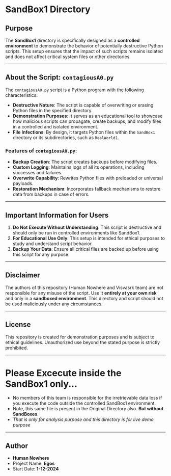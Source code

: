 # SandBox1 Directory

## Purpose
The **SandBox1** directory is specifically designed as a **controlled environment** to demonstrate the behavior of potentially destructive Python scripts. This setup ensures that the impact of such scripts remains isolated and does not affect critical system files or other directories.

---

## About the Script: `contagiousA0.py`
The `contagiousA0.py` script is a Python program with the following characteristics:
- **Destructive Nature**: The script is capable of overwriting or erasing Python files in the specified directory.
- **Demonstration Purposes**: It serves as an educational tool to showcase how malicious scripts can propagate, create backups, and modify files in a controlled and isolated environment.
- **File Infections**: By design, it targets Python files within the `SandBox1` directory or its subdirectories, such as `RealWorld1`.

### Features of `contagiousA0.py`:
- **Backup Creation**: The script creates backups before modifying files.
- **Custom Logging**: Maintains logs of all its operations, including successes and failures.
- **Overwrite Capability**: Rewrites Python files with preloaded or universal payloads.
- **Restoration Mechanism**: Incorporates fallback mechanisms to restore data from backups in case of errors.

---

## Important Information for Users
1. **Do Not Execute Without Understanding**: This script is destructive and should only be run in controlled environments like SandBox1.
2. **For Educational Use Only**: This setup is intended for ethical purposes to study and understand script behavior.
3. **Backup Your Data**: Ensure all critical files are backed up before using this script for any purpose.

---

## Disclaimer
The authors of this repository (Human Nowhere and Visvasrk team) are not responsible for any misuse of the script. Use it **entirely at your own risk** and only in a **sandboxed environment**. This directory and script should not be used maliciously under any circumstances.

---

## License
This repository is created for demonstration purposes and is subject to ethical guidelines. Unauthorized use beyond the stated purpose is strictly prohibited.

---
# Please Excecute inside the SandBox1 only... 
- No members of this team is responsible for the irretrievable data loss if you execute the code outside the controlled SandBox1 environment.
- Note, this same file is present in the Original Directory also. **But without SandBoxes**.
- *That is only for analysis purpose and this directory is for live demo purpose*
---

## Author
- **Human Nowhere**
- Project Name: **Egos**
- Start Date: **1-12-2024**

  


